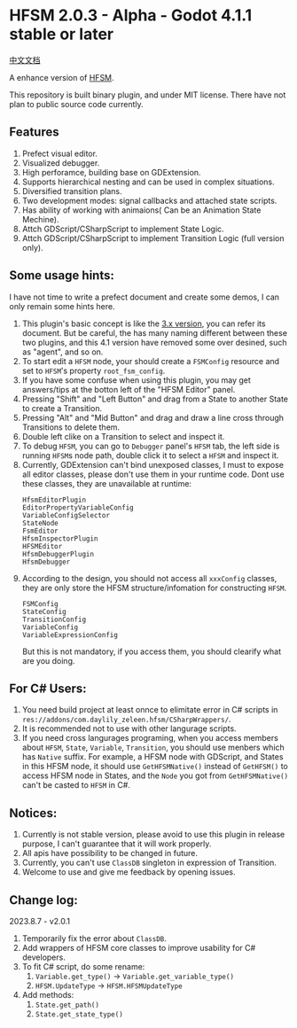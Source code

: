 # HFSM 2.0.3 - Alpha - Godot 4.1.1 stable or later

[中文文档](README_zh_cn.md)

A enhance version of [HFSM](https://github.com/Daylily-Zeleen/HierarchicalFiniteStateMachine).

This repository is built binary plugin, and under MIT license.
There have not plan to public source code currently.

## Features
1. Prefect visual editor.
2. Visualized debugger.
3. High perforamce, building base on GDExtension.
4. Supports hierarchical nesting and can be used in complex situations.
5. Diversified transition plans.
6. Two development modes: signal callbacks and attached state scripts.
8. Has ability of working with animaions( Can be an Animation State Mechine).
7. Attch GDScript/CSharpScript to implement State Logic.
8. Attch GDScript/CSharpScript to implement Transition Logic (full version only).

## Some usage hints:
I have not time to write a prefect document and create some demos, I can only remain some hints here.
1. This plugin's basic concept is like the [3.x version](https://github.com/Daylily-Zeleen/HierarchicalFiniteStateMachine), you can refer its document.
    But be careful, the has many naming different between these two plugins, and this 4.1 version have removed some over desined, such as "agent", and so on.
2. To start edit a `HFSM` node, your should create a `FSMConfig` resource and set to `HFSM`'s property `root_fsm_config`.
3. If you have some confuse when using this plugin, you may get answers/tips at the botton left of the "HFSM Editor" panel.
4. Pressing "Shift" and "Left Button" and drag from a State to another State to create a Transition.
5. Pressing "Alt" and "Mid Button" and drag and draw a line cross through Transitions to delete them.
6. Double left clike on a Transition to select and inspect it.
7. To debug `HFSM`, you can go to `Debugger` panel's `HFSM` tab, the left side is running `HFSM`s node path, double click it to select a `HFSM` and inspect it.
8. Currently, GDExtension can't bind unexposed classes, I must to expose all editor classes, please don't use them in your runtime code.
    Dont use these classes, they are unavailable at runtime:
    ```
    HfsmEditorPlugin
    EditorPropertyVariableConfig
    VariableConfigSelector
    StateNode
    FsmEditor
    HfsmInspectorPlugin
    HFSMEditor
    HfsmDebuggerPlugin
    HfsmDebugger
    ```
9. According to the design, you should not access all `xxxConfig` classes, they are only store the HFSM structure/infomation for constructing `HFSM`.
    ```
    FSMConfig
	StateConfig
	TransitionConfig
	VariableConfig
	VariableExpressionConfig
    ```
    But this is not mandatory, if you access them, you should clearify what are you doing.


## For C# Users:
1. You need build project at least onnce to elimitate error in C# scripts in `res://addons/com.daylily_zeleen.hfsm/CSharpWrappers/`.
2. It is recommended not to use with other langurage scripts.
3. If you need cross langurages programing, when you access members about `HFSM`, `State`, `Variable`, `Transition`, you should use menbers which has `Native` suffix. For example, a HFSM node with GDScript, and States in this HFSM node, it should use `GetHFSMNative()` instead of `GetHFSM()` to access HFSM node in States, and the `Node` you got from `GetHFSMNative()` can't be casted to `HFSM` in C#.


## Notices:
1. Currently is not stable version, please avoid to use this plugin in release purpose, I can't guarantee that it will work properly.
2. All apis have possibility to be changed in future.
3. Currently, you can't use `ClassDB` singleton in expression of Transition.
4. Welcome to use and give me feedback by opening issues.


## Change log:
2023.8.7 - v2.0.1
1. Temporarily fix the error about `ClassDB`.
2. Add wrappers of HFSM core classes to improve usability for C# developers.
3. To fit C# script, do some rename:
   1. `Variable.get_type()` -> `Variable.get_variable_type()`
   2. `HFSM.UpdateType` -> `HFSM.HFSMUpdateType`
4. Add methods:
   1. `State.get_path()`
   2. `State.get_state_type()`
